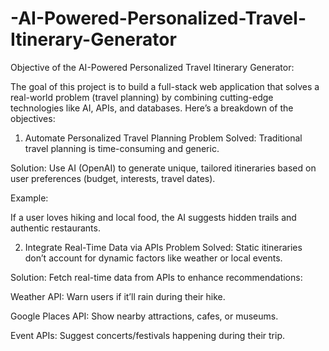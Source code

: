 # -AI-Powered-Personalized-Travel-Itinerary-Generator
Objective of the AI-Powered Personalized Travel Itinerary Generator:

The goal of this project is to build a full-stack web application that solves a real-world problem (travel planning) by combining cutting-edge technologies like AI, APIs, and databases. Here’s a breakdown of the objectives:

1. Automate Personalized Travel Planning
Problem Solved: Traditional travel planning is time-consuming and generic.

Solution: Use AI (OpenAI) to generate unique, tailored itineraries based on user preferences (budget, interests, travel dates).

Example:

If a user loves hiking and local food, the AI suggests hidden trails and authentic restaurants.

2. Integrate Real-Time Data via APIs
Problem Solved: Static itineraries don’t account for dynamic factors like weather or local events.

Solution: Fetch real-time data from APIs to enhance recommendations:

Weather API: Warn users if it’ll rain during their hike.

Google Places API: Show nearby attractions, cafes, or museums.

Event APIs: Suggest concerts/festivals happening during their trip.

